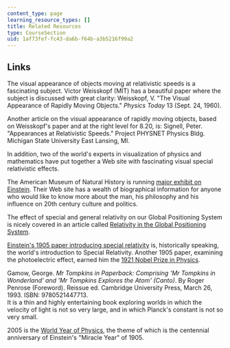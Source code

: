 ```yaml
---
content_type: page
learning_resource_types: []
title: Related Resources
type: CourseSection
uid: 1af73fef-fc43-da6b-f64b-a3b5216f99a2
---
```


Links
-----

The visual appearance of objects moving at relativistic speeds is a fascinating subject. Victor Weisskopf (MIT) has a beautiful paper where the subject is discussed with great clarity: Weisskopf, V. "The Visual Appearance of Rapidly Moving Objects." _Physics Today_ 13 (Sept. 24, 1960).

Another article on the visual appearance of rapidly moving objects, based on Weisskopf's paper and at the right level for 8.20, is: Signell, Peter. "Appearances at Relativistic Speeds." Project PHYSNET Physics Bldg. Michigan State University East Lansing, MI.

In addition, two of the world's experts in visualization of physics and mathematics have put together a Web site with fascinating visual special relativistic effects.

The American Museum of Natural History is running [major exhibit on Einstein](http://www.amnh.org/exhibitions/einstein/). Their Web site has a wealth of biographical information for anyone who would like to know more about the man, his philosophy and his influence on 20th century culture and politics.

The effect of special and general relativity on our Global Positioning System is nicely covered in an article called [Relativity in the Global Positioning System](https://link.springer.com/article/10.12942/lrr-2003-1).

[Einstein's 1905 paper introducing special relativity](http://www.fourmilab.ch/etexts/einstein/specrel/www/) is, historically speaking, the world's introduction to Special Relativity. Another 1905 paper, examining the photoelectric effect, earned him the [1921 Nobel Prize in Physics](https://www.nobelprize.org/prizes/physics/1921/summary/).

Gamow, George. _Mr Tompkins in Paperback: Comprising 'Mr Tompkins in Wonderland' and 'Mr Tompkins Explores the Atom' (Canto)_. By Roger Penrose (Foreword). Reissue ed. Cambridge University Press, March 26, 1993. ISBN: 9780521447713.  
It is a thin and highly entertaining book exploring worlds in which the velocity of light is not so very large, and in which Planck's constant is not so very small.

2005 is the [World Year of Physics](https://www2.lbl.gov/LBL-Programs/wyp2005/), the theme of which is the centennial anniversary of Einstein's "Miracle Year" of 1905.